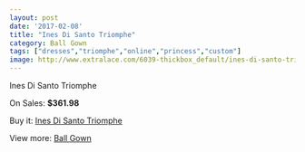 ```yaml
---
layout: post
date: '2017-02-08'
title: "Ines Di Santo Triomphe"
category: Ball Gown
tags: ["dresses","triomphe","online","princess","custom"]
image: http://www.extralace.com/6039-thickbox_default/ines-di-santo-triomphe.jpg
---
```

Ines Di Santo Triomphe

On Sales: **$361.98**
<a href="https://www.extralace.com/ball-gown/2873-ines-di-santo-triomphe.html"><amp-img layout="responsive" width="600" height="600" src="//www.extralace.com/6039-thickbox_default/ines-di-santo-triomphe.jpg" alt="Ines Di Santo Triomphe 0" /></a>
<a href="https://www.extralace.com/ball-gown/2873-ines-di-santo-triomphe.html"><amp-img layout="responsive" width="600" height="600" src="//www.extralace.com/6040-thickbox_default/ines-di-santo-triomphe.jpg" alt="Ines Di Santo Triomphe 1" /></a>

Buy it: [Ines Di Santo Triomphe](https://www.extralace.com/ball-gown/2873-ines-di-santo-triomphe.html "Ines Di Santo Triomphe")

View more: [Ball Gown](https://www.extralace.com/3-ball-gown "Ball Gown")
